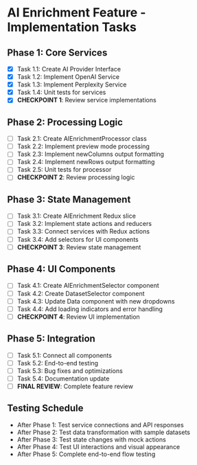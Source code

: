 # AI Enrichment Feature - Implementation Tasks

## Phase 1: Core Services
- [x] Task 1.1: Create AI Provider Interface
- [x] Task 1.2: Implement OpenAI Service
- [x] Task 1.3: Implement Perplexity Service
- [x] Task 1.4: Unit tests for services
- [x] **CHECKPOINT 1**: Review service implementations

## Phase 2: Processing Logic
- [ ] Task 2.1: Create AIEnrichmentProcessor class
- [ ] Task 2.2: Implement preview mode processing
- [ ] Task 2.3: Implement newColumns output formatting
- [ ] Task 2.4: Implement newRows output formatting
- [ ] Task 2.5: Unit tests for processor
- [ ] **CHECKPOINT 2**: Review processing logic

## Phase 3: State Management
- [ ] Task 3.1: Create AIEnrichment Redux slice
- [ ] Task 3.2: Implement state actions and reducers
- [ ] Task 3.3: Connect services with Redux actions
- [ ] Task 3.4: Add selectors for UI components
- [ ] **CHECKPOINT 3**: Review state management

## Phase 4: UI Components
- [ ] Task 4.1: Create AIEnrichmentSelector component
- [ ] Task 4.2: Create DatasetSelector component
- [ ] Task 4.3: Update Data component with new dropdowns
- [ ] Task 4.4: Add loading indicators and error handling
- [ ] **CHECKPOINT 4**: Review UI implementation

## Phase 5: Integration
- [ ] Task 5.1: Connect all components
- [ ] Task 5.2: End-to-end testing
- [ ] Task 5.3: Bug fixes and optimizations
- [ ] Task 5.4: Documentation update
- [ ] **FINAL REVIEW**: Complete feature review

## Testing Schedule
- After Phase 1: Test service connections and API responses
- After Phase 2: Test data transformation with sample datasets
- After Phase 3: Test state changes with mock actions
- After Phase 4: Test UI interactions and visual appearance
- After Phase 5: Complete end-to-end flow testing
